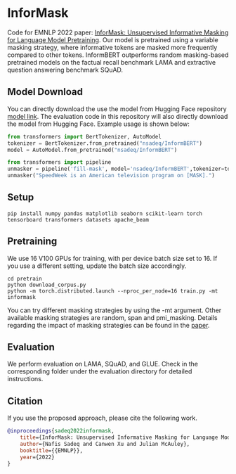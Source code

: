 # InforMask
Code for EMNLP 2022 paper: [InforMask: Unsupervised Informative Masking for Language Model Pretraining](https://arxiv.org/abs/2210.11771). Our model is pretrained using a variable masking strategy, where informative tokens are masked more frequently compared to other tokens. InformBERT outperforms random masking-based pretrained models on the factual recall benchmark LAMA and extractive question answering benchmark SQuAD.

## Model Download

You can directly download the use the model from Hugging Face repository [model link](https://huggingface.co/nsadeq/InformBERT). The evaluation code in this repository will also directly download the model from Hugging Face. Example usage is shown below:

```python
from transformers import BertTokenizer, AutoModel
tokenizer = BertTokenizer.from_pretrained("nsadeq/InformBERT")
model = AutoModel.from_pretrained("nsadeq/InformBERT")

from transformers import pipeline
unmasker = pipeline('fill-mask', model='nsadeq/InformBERT',tokenizer=tokenizer)
unmasker("SpeedWeek is an American television program on [MASK].")
```

## Setup

```
pip install numpy pandas matplotlib seaborn scikit-learn torch tensorboard transformers datasets apache_beam
```


## Pretraining

We use 16 V100 GPUs for training, with per device batch size set to 16. If you use a different setting, update the batch size accordingly. 

```
cd pretrain
python download_corpus.py
python -m torch.distributed.launch --nproc_per_node=16 train.py -mt informask

```

You can try different masking strategies by using the -mt argument. Other available masking strategies are random, span and pmi_masking. Details regarding the impact of masking strategies can be found in the [paper](https://arxiv.org/abs/2210.11771).

## Evaluation

We perform evaluation on LAMA, SQuAD, and GLUE. Check in the corresponding folder under the evaluation directory for detailed instructions.

## Citation
If you use the proposed approach, please cite the following work.

```bibtex
@inproceedings{sadeq2022informask,
    title={InforMask: Unsupervised Informative Masking for Language Model Pretraining},
    author={Nafis Sadeq and Canwen Xu and Julian McAuley},
    booktitle={{EMNLP}},
    year={2022}
}
```


